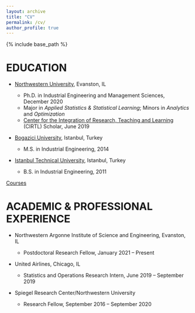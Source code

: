 ```yaml
---
layout: archive
title: "CV"
permalink: /cv/
author_profile: true
---
```


{% include base_path %}

EDUCATION
======

* [Northwestern University](https://www.mccormick.northwestern.edu/industrial/), Evanston, IL
    + Ph.D. in Industrial Engineering and Management Sciences, December 2020
    + Major in *Applied Statistics & Statistical Learning*; Minors in *Analytics* and *Optimization*
    + [Center for the Integration of Research, Teaching and Learning](https://www.northwestern.edu/searle/initiatives/grad/cirtl/index.html) (CIRTL) Scholar, June 2019

* [Bogazici University](http://www.ie.boun.edu.tr), Istanbul, Turkey
    + M.S. in Industrial Engineering, 2014

* [Istanbul Technical University](https://isl.itu.edu.tr/en/academics/departments/industrial-engineering), Istanbul, Turkey
    + B.S. in Industrial Engineering, 2011

[Courses](/cv/courses)

ACADEMIC & PROFESSIONAL EXPERIENCE
======

* Northwestern Argonne Institute of Science and Engineering, Evanston, IL
    + Postdoctoral Research Fellow, January 2021 – Present

* United Airlines, Chicago, IL
    + Statistics and Operations Research Intern, June 2019 – September 2019

* Spiegel Research Center/Northwestern University
    + Research Fellow, September 2016 – September 2020
